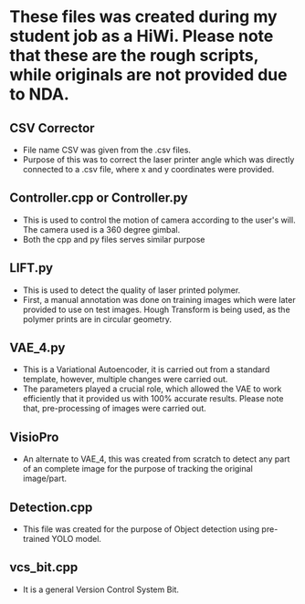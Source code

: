 # These files was created during my student job as a HiWi. Please note that these are the rough scripts, while originals are not provided due to NDA.

## CSV Corrector
- File name CSV was given from the .csv files.
- Purpose of this was to correct the laser printer angle which was directly connected to a .csv file, where x and y coordinates were provided.

## Controller.cpp or Controller.py
- This is used to control the motion of camera according to the user's will. The camera used is a 360 degree gimbal.
- Both the cpp and py files serves similar purpose

## LIFT.py
- This is used to detect the quality of laser printed polymer.
- First, a manual annotation was done on training images which were later provided to use on test images. Hough Transform is being used, as the polymer prints are in circular geometry.

## VAE_4.py
- This is a Variational Autoencoder, it is carried out from a standard template, however, multiple changes were carried out.
- The parameters played a crucial role, which allowed the VAE to work efficiently that it provided us with 100% accurate results. Please note that, pre-processing of images were carried out.

## VisioPro
- An alternate to VAE_4, this was created from scratch to detect any part of an complete image for the purpose of tracking the original image/part.

## Detection.cpp
- This file was created for the purpose of Object detection using pre-trained YOLO model.

## vcs_bit.cpp
- It is a general Version Control System Bit.



